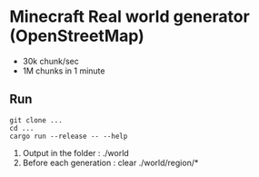 # Minecraft Real world generator (OpenStreetMap)

- 30k chunk/sec
- 1M chunks in 1 minute

## Run

```shell
git clone ...
cd ...
cargo run --release -- --help
```

1) Output in the folder : ./world
2) Before each generation : clear ./world/region/*
